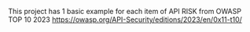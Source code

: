 This project has 1 basic example for each item of API RISK from OWASP TOP 10 2023
https://owasp.org/API-Security/editions/2023/en/0x11-t10/
